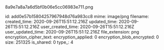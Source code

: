 8a9e7a8a7a6d5bf0b06e5cc06983e711.png

id: add0e57b15804257967948d76a983cc8
mime: image/png
filename: 
created_time: 2020-09-26T15:51:12.216Z
updated_time: 2020-09-26T15:51:12.216Z
user_created_time: 2020-09-26T15:51:12.216Z
user_updated_time: 2020-09-26T15:51:12.216Z
file_extension: png
encryption_cipher_text: 
encryption_applied: 0
encryption_blob_encrypted: 0
size: 251325
is_shared: 0
type_: 4